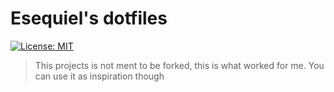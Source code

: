 # Esequiel's dotfiles

[![License: MIT](https://img.shields.io/badge/License-MIT-yellow.svg)](https://opensource.org/licenses/MIT)


> This projects is not ment to be forked, this is what worked for me. You can use it as inspiration though
